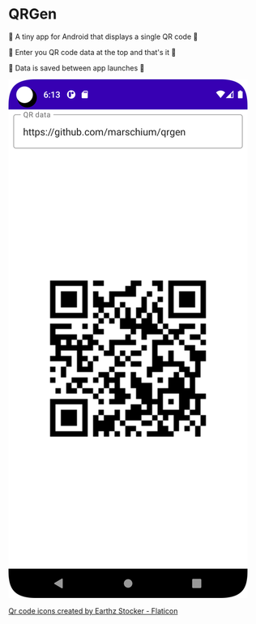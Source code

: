 # QRGen

🌱 A tiny app for Android that displays a single QR code 🌱

🤷 Enter you QR code data at the top and that's it 🤷

💾 Data is saved between app launches 💾


![wow](screenshot.png)

[Qr code icons created by Earthz Stocker - Flaticon](https://www.flaticon.com/free-icons/qr-code)